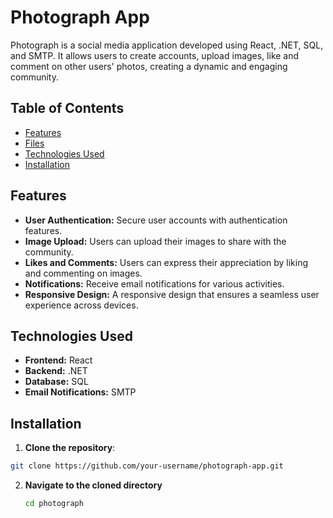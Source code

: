 # Photograph App

Photograph is a social media application developed using React, .NET, SQL, and SMTP. It allows users to create accounts, upload images, like and comment on other users' photos, creating a dynamic and engaging community.

## Table of Contents

- [Features](#features)
- [Files](#files)
- [Technologies Used](#technologies_used)
- [Installation](#installation)


## Features

- **User Authentication:** Secure user accounts with authentication features.
- **Image Upload:** Users can upload their images to share with the community.
- **Likes and Comments:** Users can express their appreciation by liking and commenting on images.
- **Notifications:** Receive email notifications for various activities.
- **Responsive Design:** A responsive design that ensures a seamless user experience across devices.

## Technologies Used

- **Frontend:** React
- **Backend:** .NET
- **Database:** SQL
- **Email Notifications:** SMTP

## Installation

1. **Clone the repository**:

```bash
git clone https://github.com/your-username/photograph-app.git
```

2. **Navigate to the cloned directory**
    ```bash
    cd photograph
    ```
